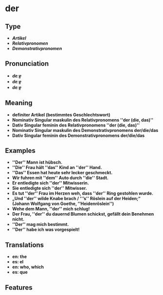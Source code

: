 # der 
## Type 
- _**Artikel**_ 
- _**Relativpronomen**_ 
- _**Demonstrativpronomen**_ 
## Pronunciation 
- _**deːɐ̯**_ 
- _**deːɐ̯**_ 
- _**deːɐ̯**_ 
## Meaning 
- **definiter Artikel (bestimmtes Geschlechtswort)** 
- **Nominativ Singular maskulin des Relativpronomens ''der (die, das)''** 
- **Dativ Singular feminin des Relativpronomens ''der (die, das)''** 
- **Nominativ Singular maskulin des Demonstrativpronomens der/die/das** 
- **Dativ Singular feminin des Demonstrativpronomens der/die/das** 
## Examples 
- **''Der'' Mann ist hübsch.** 
- **''Die'' Frau hält ''das'' Kind an ''der'' Hand.** 
- **''Das'' Essen hat heute sehr lecker geschmeckt.** 
- **Wir fuhren mit ''dem'' Auto durch ''die'' Stadt.** 
- **Er entledigte sich ''der'' Mitwisserin.** 
- **Sie entledigte sich ''der'' Mitwisser.** 
- **Es tut ''der'' Frau im Herzen weh, dass ''der'' Ring gestohlen wurde.** 
- **„Und ''der'' wilde Knabe brach / ''’s'' Röslein auf der Heiden;“ (Johann Wolfgang von Goethe, ''Heidenröslein'')** 
- **Wehe dem Mann, ''der'' mich schlug!** 
- **Der Frau, ''der'' du dauernd Blumen schickst, gefällt dein Benehmen nicht.** 
- **''Der'' mag mich bestimmt.** 
- **''Der'' habe ich was vorgespielt!** 
## Translations 
- **en: the** 
- **es: el** 
- **en: who, which** 
- **es: que** 
## Features 
